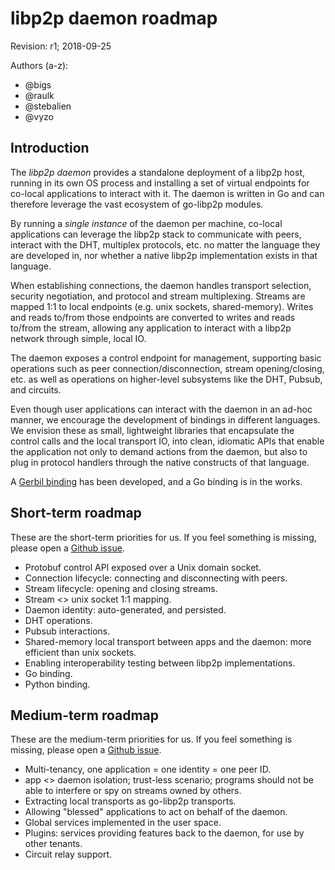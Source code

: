 # libp2p daemon roadmap

Revision: r1; 2018-09-25

Authors (a-z):
  - @bigs
  - @raulk
  - @stebalien
  - @vyzo

## Introduction

The *libp2p daemon* provides a standalone deployment of a libp2p host, running
in its own OS process and installing a set of virtual endpoints for co-local
applications to interact with it. The daemon is written in Go and can therefore
leverage the vast ecosystem of go-libp2p modules.

By running a *single instance* of the daemon per machine, co-local applications
can leverage the libp2p stack to communicate with peers, interact with the DHT,
multiplex protocols, etc. no matter the language they are developed in, nor
whether a native libp2p implementation exists in that language.

When establishing connections, the daemon handles transport selection, security
negotiation, and protocol and stream multiplexing. Streams are mapped 1:1 to
local endpoints (e.g. unix sockets, shared-memory). Writes and reads to/from
those endpoints are converted to writes and reads to/from the stream, allowing
any application to interact with a libp2p network through simple, local IO.

The daemon exposes a control endpoint for management, supporting basic
operations such as peer connection/disconnection, stream opening/closing, etc.
as well as operations on higher-level subsystems like the DHT, Pubsub, and
circuits.

Even though user applications can interact with the daemon in an ad-hoc manner,
we encourage the development of bindings in different languages. We envision
these as small, lightweight libraries that encapsulate the control calls and the
local transport IO, into clean, idiomatic APIs that enable the application not
only to demand actions from the daemon, but also to plug in protocol handlers
through the native constructs of that language.

A [Gerbil binding](https://github.com/vyzo/gerbil-libp2p/) has been developed,
and a Go binding is in the works.

## Short-term roadmap

These are the short-term priorities for us. If you feel something is missing,
please open a [Github issue](https://github.com/libp2p/go-libp2p-daemon/issues).

- Protobuf control API exposed over a Unix domain socket.
- Connection lifecycle: connecting and disconnecting with peers.
- Stream lifecycle: opening and closing streams.
- Stream <> unix socket 1:1 mapping.
- Daemon identity: auto-generated, and persisted.
- DHT operations.
- Pubsub interactions.
- Shared-memory local transport between apps and the daemon: more efficient 
  than unix sockets.
- Enabling interoperability testing between libp2p implementations.
- Go binding.
- Python binding.

## Medium-term roadmap

These are the medium-term priorities for us. If you feel something is missing,
please open a [Github issue](https://github.com/libp2p/go-libp2p-daemon/issues).

- Multi-tenancy, one application = one identity = one peer ID. 
- app <> daemon isolation; trust-less scenario; programs should not be able to 
  interfere or spy on streams owned by others. 
- Extracting local transports as go-libp2p transports. 
- Allowing "blessed" applications to act on behalf of the daemon.
- Global services implemented in the user space. 
- Plugins: services providing features back to the daemon, for use by other 
  tenants. 
- Circuit relay support.
